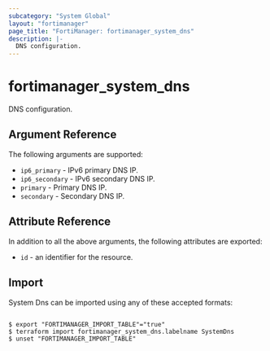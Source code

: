 ```yaml
---
subcategory: "System Global"
layout: "fortimanager"
page_title: "FortiManager: fortimanager_system_dns"
description: |-
  DNS configuration.
---
```


# fortimanager_system_dns
DNS configuration.

## Argument Reference


The following arguments are supported:


* `ip6_primary` - IPv6 primary DNS IP.
* `ip6_secondary` - IPv6 secondary DNS IP.
* `primary` - Primary DNS IP.
* `secondary` - Secondary DNS IP.


## Attribute Reference

In addition to all the above arguments, the following attributes are exported:
* `id` - an identifier for the resource.

## Import

System Dns can be imported using any of these accepted formats:
```

$ export "FORTIMANAGER_IMPORT_TABLE"="true"
$ terraform import fortimanager_system_dns.labelname SystemDns
$ unset "FORTIMANAGER_IMPORT_TABLE"
```

